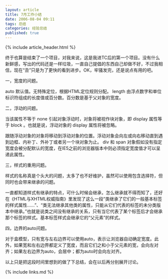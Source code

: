 ```yaml
---
layout: article
title: 7月工作小结
date: 2006-08-04 09:11
tags: 总结
categories: 经验总结
published: true
---
```


{% include article_header.html %}

终于也算是结束了一个项目，对我来说，这是我进TC后的第一个项目。没有什么新鲜感，写出的代码还是一样垃圾，一直自己提倡的东西自己却做不好，不过我相信，现在“丑”只是为了更快的看到进步。OK，牢骚发完，还是说点有用的吧。

一，宽度的问题。

auto 默认值。无特殊定位，根据HTML定位规则分配。 length 由浮点数字和单位标识符组成的长度值或百分数。百分数是基于父对象的宽度。

二，浮动的问题。

当该属性不等于 none 引起对象浮动时，对象将被视作块对象，即 display 属性等于 block 。也就是说，浮动对象的 display 属性将被忽略。

跟随浮动对象的对象将移动到浮动对象的位置。浮动对象会向左或向右移动直到遇到边框、内补丁、外补丁或者另一个块对象为止。 div 和 span 对象假如没有指定宽度会被分配默认的宽度，在IE5之前的浏览器版本中则必须指定宽度值才可以呈递此属性。

三，样式的重用问题。

样式的名称真是个头大的问题，太多了也不好维护，虽然可以使用包含选择符，但同时也会带来继承的问题。

一直都知道样式有继承的特点，可什么时候会继承，怎么继承就不得而知了，还好在《HTML与XHTML权威指南》里发现了这么一段“类继承了它们的一般基本标签的样式属性……”、“类无法继承其他类的属性，只能从它们代表的标签的未分类版本中继承。”也就是说类之间没有继承的关系，只有当它代表了某个标签后才会继承那个标签的样式。基本标签样式会继承它的“父元素”的样式。

四，边界的auto问题。

对于盒模型，只有宽与左右边界可以使用auto，表示让浏览器自动确定宽度。此外，如果宽和左右边界都定义了宽度，而且它们之和小于父元素的宽，会向左对齐；如果左右边界为auto，会居中；都为auto时会向左对齐。

以上只是把这段时间里想到的做了下总结，会在以后再分别展开讨论。

{% include links.md %}